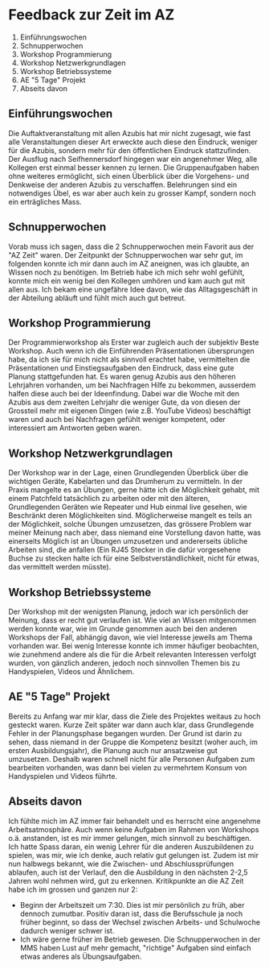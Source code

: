 Feedback zur Zeit im AZ
=======================

1. Einführungswochen
2. Schnupperwochen
3. Workshop Programmierung
4. Workshop Netzwerkgrundlagen
5. Workshop Betriebssysteme
6. AE "5 Tage" Projekt
7. Abseits davon


**Einführungswochen**
---------------------
Die Auftaktveranstaltung mit allen Azubis hat mir nicht zugesagt, wie fast alle Veranstaltungen dieser Art erweckte auch diese den Eindruck, weniger für die Azubis, sondern mehr für den öffentlichen Eindruck stattzufinden. Der Ausflug nach Seifhennersdorf hingegen war ein angenehmer Weg, alle Kollegen erst einmal besser kennen zu lernen. Die Gruppenaufgaben haben ohne weiteres ermöglicht, sich einen Überblick über die Vorgehens- und Denkweise der anderen Azubis zu verschaffen.
Belehrungen sind ein notwendiges Übel, es war aber auch kein zu grosser Kampf, sondern noch ein erträgliches Mass.

**Schnupperwochen**
-------------------
Vorab muss ich sagen, dass die 2 Schnupperwochen mein Favorit aus der "AZ Zeit" waren. Der Zeitpunkt der Schnupperwochen war sehr gut, im folgenden konnte ich mir dann auch im AZ aneignen, was ich glaubte, an Wissen noch zu benötigen. Im Betrieb habe ich mich sehr wohl gefühlt, konnte mich ein wenig bei den Kollegen umhören und kam auch gut mit allen aus. Ich bekam eine ungefähre Idee davon, wie das Alltagsgeschäft in der Abteilung abläuft und fühlt mich auch gut betreut.


**Workshop Programmierung**
---------------------------
Der Programmierworkshop als Erster war zugleich auch der subjektiv Beste Workshop. Auch wenn ich die Einführenden Präsentationen übersprungen habe, da ich sie für mich nicht als sinnvoll erachtet habe, vermittelten die Präsentationen und Einstiegsaufgaben den Eindruck, dass eine gute Planung stattgefunden hat. Es waren genug Azubis aus den höheren Lehrjahren vorhanden, um bei Nachfragen Hilfe zu bekommen, ausserdem halfen diese auch bei der Ideenfindung. Dabei war die Woche mit den Azubis aus dem zweiten Lehrjahr die weniger Gute, da von diesen der Grossteil mehr mit eigenen Dingen (wie z.B. YouTube Videos) beschäftigt waren und auch bei Nachfragen gefühlt weniger kompetent, oder interessiert am Antworten geben waren.


**Workshop Netzwerkgrundlagen**
-------------------------------
Der Workshop war in der Lage, einen Grundlegenden Überblick über die wichtigen Geräte, Kabelarten und das Drumherum zu vermitteln. In der Praxis mangelte es an Übungen, gerne hätte ich die Möglichkeit gehabt, mit einem Patchfeld tatsächlich zu arbeiten oder mit den älteren, Grundlegenden Geräten wie Repeater und Hub einmal live gesehen, wie Beschränkt deren Möglichkeiten sind. Möglicherweise mangelt es teils an der Möglichkeit, solche Übungen umzusetzen, das grössere Problem war meiner Meinung nach aber, dass niemand eine Vorstellung davon hatte, was einerseits Möglich ist an Übungen umzusetzen und andererseits übliche Arbeiten sind, die anfallen (Ein RJ45 Stecker in die dafür vorgesehene Buchse zu stecken halte ich für eine Selbstverständlichkeit, nicht für etwas, das vermittelt werden müsste).

**Workshop Betriebssysteme**
----------------------------
Der Workshop mit der wenigsten Planung, jedoch war ich persönlich der Meinung, dass er recht gut verlaufen ist. Wie viel an Wissen mitgenommen werden konnte war, wie im Grunde genommen auch bei den anderen Workshops der Fall, abhängig davon, wie viel Interesse jeweils am Thema vorhanden war. Bei wenig Interesse konnte ich immer häufiger beobachten, wie zunehmend andere als die für die Arbeit relevanten Interessen verfolgt wurden, von gänzlich anderen, jedoch noch sinnvollen Themen bis zu Handyspielen, Videos und Ähnlichem.

**AE "5 Tage" Projekt**
-----------------------
Bereits zu Anfang war mir klar, dass die Ziele des Projektes weitaus zu hoch gesteckt waren. Kurze Zeit später war dann auch klar, dass Grundlegende Fehler in der Planungsphase begangen wurden. Der Grund ist darin zu sehen, dass niemand in der Gruppe die Kompetenz besitzt (woher auch, im ersten Ausbildungsjahr), die Planung auch nur ansatzweise gut umzusetzen. Deshalb waren schnell nicht für alle Personen Aufgaben zum bearbeiten vorhanden, was dann bei vielen zu vermehrtem Konsum von Handyspielen und Videos führte.

**Abseits davon**
-----------------
Ich fühlte mich im AZ immer fair behandelt und es herrscht eine angenehme Arbeitsatmosphäre. Auch wenn keine Aufgaben im Rahmen von Workshops o.ä. anstanden, ist es mir immer gelungen, mich sinnvoll zu beschäftigen. Ich hatte Spass daran, ein wenig Lehrer für die anderen Auszubildenen zu spielen, was mir, wie ich denke, auch relativ gut gelungen ist. Zudem ist mir nun halbwegs bekannt, wie die Zwischen- und Abschlussprüfungen ablaufen, auch ist der Verlauf, den die Ausbildung in den nächsten 2-2,5 Jahren wohl nehmen wird, gut zu erkennen.
Kritikpunkte an die AZ Zeit habe ich im grossen und ganzen nur 2:

* Beginn der Arbeitszeit um 7:30. Dies ist mir persönlich zu früh, aber dennoch zumutbar. Positiv daran ist, dass die Berufsschule ja noch früher beginnt, so dass der Wechsel zwischen Arbeits- und Schulwoche dadurch weniger schwer ist.
* Ich wäre gerne früher im Betrieb gewesen. Die Schnupperwochen in der MMS haben Lust auf mehr gemacht, "richtige" Aufgaben sind einfach etwas anderes als Übungsaufgaben.
